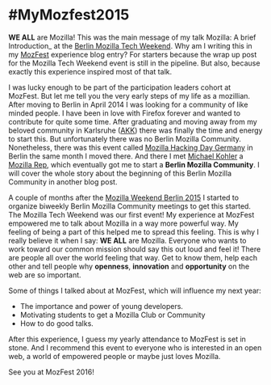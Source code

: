 \#MyMozfest2015
===============

**WE ALL** are Mozilla! This was the main message of my talk
Mozilla: A brief Introduction\_ at the [Berlin Mozilla Tech Weekend].
Why am I writing this in my [MozFest] experience blog entry? For
starters because the wrap up post for the Mozilla Tech Weekend event is
still in the pipeline. But also, because exactly this experience
inspired most of that talk.

I was lucky enough to be part of the participation leaders cohort at
MozFest. But let me tell you the very early steps of my life as a
mozillian. After moving to Berlin in April 2014 I was looking for a
community of like minded people. I have been in love with Firefox
forever and wanted to contribute for quite some time. After graduating
and moving away from my beloved community in Karlsruhe ([AKK]) there was
finally the time and energy to start this. But unfortunately there was
no Berlin Mozilla Community. Nonetheless, there was this event called
[Mozilla Hacking Day Germany] in Berlin the same month I moved there.
And there I met [Michael Kohler] a [Mozilla Rep], which eventually got
me to start a **Berlin Mozilla Community**. I will cover the whole story
about the beginning of this Berlin Mozilla Community in another blog
post.

A couple of months after the [Mozilla Weekend Berlin 2015] I started to
organize biweekly Berlin Mozilla Community meetings to get this started.
The Mozilla Tech Weekend was our first event! My experience at MozFest
empowered me to talk about Mozilla in a way more powerful way. My
feeling of being a part of this helped me to spread this feeling. This
is why I really believe it when I say: **WE ALL** are Mozilla. Everyone
who wants to work toward our common mission should say this out loud and
feel it! There are people all over the world feeling that way. Get to
know them, help each other and tell people why **openness**, **innovation**
and **opportunity** on the web are so important.

Some of things I talked about at MozFest, which will influence my next
year:

-   The importance and power of young developers.
-   Motivating students to get a Mozilla Club or Community
-   How to do good talks.

After this experience, I guess my yearly attendance to MozFest is set in
stone. And I recommend this event to everyone who is interested in an
open web, a world of empowered people or maybe just loves Mozilla.

See you at MozFest 2016!

  [Berlin Mozilla Tech Weekend]: http://www.meetup.com/Berlin-Mozilla-Meetup/events/226461969/
  [MozFest]: https://2015.mozillafestival.org
  [AKK]: http://www.akk.org
  [Mozilla Hacking Day Germany]: https://reps.mozilla.org/e/mozilla-hacking-day-germany/
  [Michael Kohler]: https://reps.mozilla.org/u/michaelkohler/
  [Mozilla Rep]: https://reps.mozilla.org/
  [Mozilla Weekend Berlin 2015]: https://reps.mozilla.org/e/mozilla-weekend-berlin-2015/
